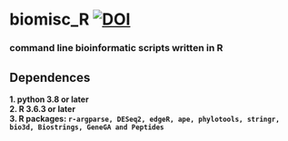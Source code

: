 # biomisc_R [![DOI](https://zenodo.org/badge/DOI/10.5281/zenodo.5201836.svg)](https://doi.org/10.5281/zenodo.5201836)
### command line bioinformatic scripts written in R 
## Dependences
**1. python 3.8 or later**  
**2. R 3.6.3 or later**  
**3. R packages: `r-argparse, DESeq2, edgeR, ape, phylotools, stringr, bio3d, Biostrings, GeneGA and Peptides`**
